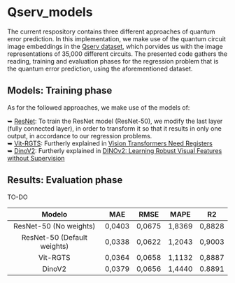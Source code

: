 # Qserv_models

The current respository contains three different approaches of quantum error prediction. In this implementation, we make use of the quantum circuit image embeddings in the [Qserv dataset](https://github.com/Jongarde/Qserv_dataset), which porvides us with the image representations of 35,000 different circuits. The presented code gathers the reading, training and evaluation phases for the regression problem that is the quantum error prediction, using the aforementioned dataset.

## Models: Training phase

As for the followed approaches, we make use of the models of:

➥ [ResNet](https://github.com/pytorch/vision/blob/main/torchvision/models/resnet.py): To train the ResNet model (ResNet-50), we modify the last layer (fully connected layer), in order to transform it so that it results in only one output, in accordance to our regression problems.  
➥ [Vit-RGTS](https://github.com/kyegomez/Vit-RGTS): Furtherly explained in [Vision Transformers Need Registers](https://arxiv.org/abs/2309.16588)  
➥ [DinoV2](https://github.com/facebookresearch/dinov2): Furtherly explained in [DINOv2: Learning Robust Visual Features without Supervision](https://arxiv.org/abs/2304.07193)

## Results: Evaluation phase

TO-DO

|            Modelo           |   MAE  |  RMSE  |  MAPE  |   R2   |
|:---------------------------:|:------:|:------:|:------:|:------:|
| ResNet-50 (No weights)      | 0,0403 | 0,0675 | 1,8369 | 0,8828 |
| ResNet-50 (Default weights) | 0,0338 | 0,0622 | 1,2043 | 0,9003 |
| Vit-RGTS                    | 0,0364 | 0,0658 | 1,1132 | 0,8887 |
| DinoV2                      | 0,0379 | 0,0656 | 1,4440 | 0.8891 |
